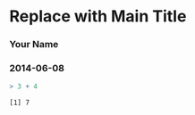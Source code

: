 <!-- R Commander Markdown Template -->

Replace with Main Title
=======================

### Your Name

### 2014-06-08





```r
> 3 + 4
```

```
[1] 7
```



